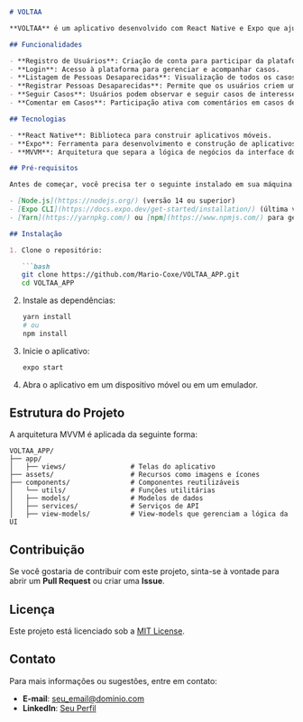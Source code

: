 ```markdown
# VOLTAA

**VOLTAA** é um aplicativo desenvolvido com React Native e Expo que ajuda a localizar pessoas desaparecidas. A plataforma permite que usuários registrem casos, sigam investigações, façam comentários e recebam atualizações.

## Funcionalidades

- **Registro de Usuários**: Criação de conta para participar da plataforma.
- **Login**: Acesso à plataforma para gerenciar e acompanhar casos.
- **Listagem de Pessoas Desaparecidas**: Visualização de todos os casos registrados.
- **Registrar Pessoas Desaparecidas**: Permite que os usuários criem um novo registro de pessoa desaparecida.
- **Seguir Casos**: Usuários podem observar e seguir casos de interesse para receber notificações.
- **Comentar em Casos**: Participação ativa com comentários em casos de pessoas desaparecidas.

## Tecnologias

- **React Native**: Biblioteca para construir aplicativos móveis.
- **Expo**: Ferramenta para desenvolvimento e construção de aplicativos React Native.
- **MVVM**: Arquitetura que separa a lógica de negócios da interface do usuário.

## Pré-requisitos

Antes de começar, você precisa ter o seguinte instalado em sua máquina:

- [Node.js](https://nodejs.org/) (versão 14 ou superior)
- [Expo CLI](https://docs.expo.dev/get-started/installation/) (última versão)
- [Yarn](https://yarnpkg.com/) ou [npm](https://www.npmjs.com/) para gerenciar pacotes

## Instalação

1. Clone o repositório:

   ```bash
   git clone https://github.com/Mario-Coxe/VOLTAA_APP.git
   cd VOLTAA_APP
   ```

2. Instale as dependências:

   ```bash
   yarn install
   # ou
   npm install
   ```

3. Inicie o aplicativo:

   ```bash
   expo start
   ```

4. Abra o aplicativo em um dispositivo móvel ou em um emulador.

## Estrutura do Projeto

A arquitetura MVVM é aplicada da seguinte forma:

```
VOLTAA_APP/
├── app/
│   ├── views/                # Telas do aplicativo
├── assets/                   # Recursos como imagens e ícones
├── components/               # Componentes reutilizáveis
│   └── utils/                # Funções utilitárias
│   ├── models/               # Modelos de dados
│   ├── services/             # Serviços de API
│   ├── view-models/          # View-models que gerenciam a lógica da UI
```

## Contribuição

Se você gostaria de contribuir com este projeto, sinta-se à vontade para abrir um **Pull Request** ou criar uma **Issue**.

## Licença

Este projeto está licenciado sob a [MIT License](LICENSE).

## Contato

Para mais informações ou sugestões, entre em contato:

- **E-mail**: seu_email@dominio.com
- **LinkedIn**: [Seu Perfil](https://www.linkedin.com/in/mariocoxe/)
